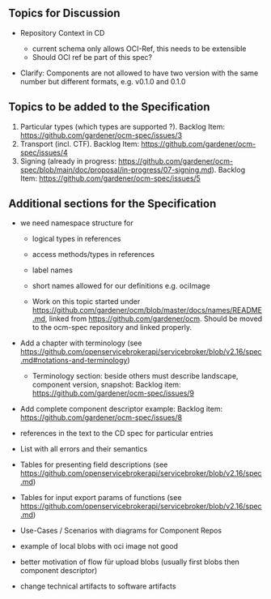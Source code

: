 ## Topics for Discussion

- Repository Context in CD
  - current schema only allows OCI-Ref, this needs to be extensible
  - Should OCI ref be part of this spec?
    
- Clarify: Components are not allowed to have two version with the same number but different formats, e.g. v0.1.0 and 0.1.0

## Topics to be added to the Specification
  1. Particular types (which types are supported ?). Backlog Item: https://github.com/gardener/ocm-spec/issues/3
  3. Transport (incl. CTF). Backlog Item: https://github.com/gardener/ocm-spec/issues/4
  4. Signing (already in progress: https://github.com/gardener/ocm-spec/blob/main/doc/proposal/in-progress/07-signing.md). Backlog Item: https://github.com/gardener/ocm-spec/issues/5

## Additional sections for the Specification
- we need namespace structure for 
  - logical types in references
  - access methods/types in references
  - label names
  - short names allowed for our definitions e.g. ociImage
  
  - Work on this topic started under https://github.com/gardener/ocm/blob/master/docs/names/README.md, linked from https://github.com/gardener/ocm. Should be moved to the ocm-spec repository and linked properly.
  
- Add a chapter with terminology (see https://github.com/openservicebrokerapi/servicebroker/blob/v2.16/spec.md#notations-and-terminology)  
  - Terminology section: beside others must describe landscape, component version, snapshot: Backlog item: https://github.com/gardener/ocm-spec/issues/9
- Add complete component descriptor example: Backlog item: https://github.com/gardener/ocm-spec/issues/8
- references in the text to the CD spec for particular entries
- List with all errors and their semantics
- Tables for presenting field descriptions (see https://github.com/openservicebrokerapi/servicebroker/blob/v2.16/spec.md)
- Tables for input export params of functions (see https://github.com/openservicebrokerapi/servicebroker/blob/v2.16/spec.md)

- Use-Cases / Scenarios with diagrams for Component Repos
- example of local blobs with oci image not good
- better motivation of flow für upload blobs (usually first blobs then component descriptor)
- change technical artifacts to software artifacts 
